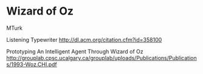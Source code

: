 
# Wizard of Oz

MTurk

Listening Typewriter
http://dl.acm.org/citation.cfm?id=358100

Prototyping An Intelligent Agent Through Wizard of Oz
http://grouplab.cpsc.ucalgary.ca/grouplab/uploads/Publications/Publications/1993-Woz.CHI.pdf
